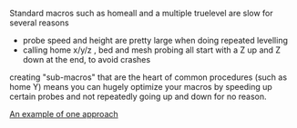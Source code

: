 Standard macros such as homeall and a multiple truelevel are slow for several reasons

* probe speed and height are pretty large when doing repeated levelling
* calling home x/y/z , bed and mesh probing all start with a Z up <do thing> and Z down at the end, to avoid crashes

creating "sub-macros" that are the heart of common procedures (such as home Y) means you can hugely optimize your macros by speeding up certain probes and not repeatedly going up and down for no reason.

[An example of one approach](https://github.com/dandancheeseandham/cheeseandham-railcore/tree/master/duet/sys)
